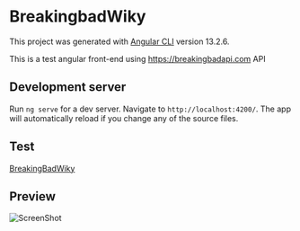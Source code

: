 # BreakingbadWiky

This project was generated with [Angular CLI](https://github.com/angular/angular-cli) version 13.2.6.

This is a test angular front-end using https://breakingbadapi.com API

## Development server

Run `ng serve` for a dev server. Navigate to `http://localhost:4200/`. The app will automatically reload if you change any of the source files.

## Test

[BreakingBadWiky](https://joserobertoarias.github.io/breakingbadwiky/)

## Preview

![ScreenShot](https://github.com/joserobertoarias/breakingbadwiky/tree/main/src/assets/Screenshot_58.jpg)
